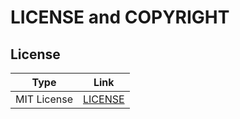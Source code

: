 # LICENSE and COPYRIGHT

## License

| Type         | Link                 |
| ------------ | -------------------- |
| MIT License  | [LICENSE](../LICENSE)|
